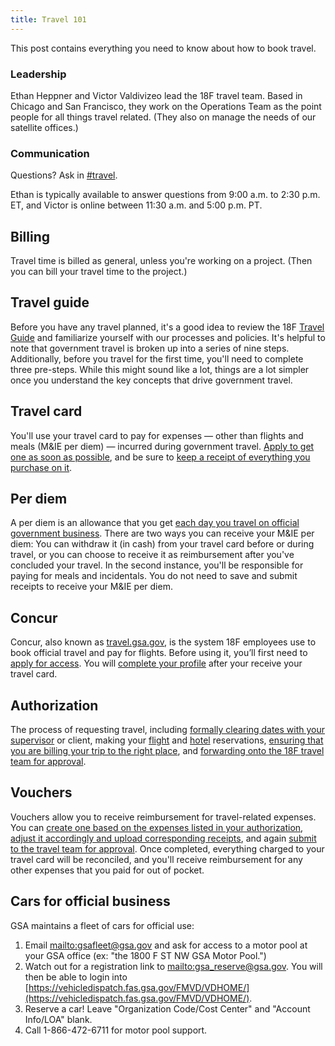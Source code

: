 ```yaml
---
title: Travel 101
---
```


This post contains everything you need to know about how to book travel.

### Leadership

Ethan Heppner and Victor Valdivizeo lead the 18F travel team. Based in Chicago and San Francisco, they work on the Operations Team as the point people for all things travel related. (They also on manage the needs of our satellite offices.)

### Communication

Questions? Ask in [#travel](https://gsa-tts.slack.com/messages/travel/).

Ethan is typically available to answer questions from 9:00 a.m. to 2:30 p.m. ET, and Victor is online between 11:30 a.m. and 5:00 p.m. PT.

## Billing

Travel time is billed as general, unless you're working on a project. (Then you can bill your travel time to the project.)

## Travel guide

Before you have any travel planned, it's a good idea to review the 18F [Travel Guide](https://docs.google.com/drawings/d/14sMYGW2_Js8bnMAWApfD1srAX7H9J5Ydz1ff85A_8LU/edit?pli=1) and familiarize yourself with our processes and policies. It's helpful to note that government travel is broken up into a series of nine steps. Additionally, before you travel for the first time, you'll need to complete three pre-steps. While this might sound like a lot, things are a lot simpler once you understand the key concepts that drive government travel.

## Travel card

You'll use your travel card to pay for expenses &mdash; other than flights and meals (M&amp;IE per diem) &mdash; incurred during government travel. [Apply to get one as soon as possible](https://docs.google.com/drawings/d/1h6a84Jp8f9y9xDRTwh-x2a8jfpFr7G2PCC8XmwRwPUI/edit), and be sure to [keep a receipt of everything you purchase on it](https://docs.google.com/drawings/d/11FrznZpYaORFfkCPiyPdoe97sHs5-W1sV3sL16FQ40o/edit).

## Per diem

A per diem is an allowance that you get [each day you travel on official government business](https://docs.google.com/drawings/d/11FrznZpYaORFfkCPiyPdoe97sHs5-W1sV3sL16FQ40o/edit). There are two ways you can receive your M&IE per diem: You can withdraw it (in cash) from your travel card before or during travel, or you can choose to receive it as reimbursement after you've concluded your travel. In the second instance, you'll be responsible for paying for meals and incidentals. You do not need to save and submit receipts to receive your M&IE per diem. 

## Concur

Concur, also known as [travel.gsa.gov](https://travel.gsa.gov), is the system 18F employees use to book official travel and pay for flights. Before using it, you&rsquo;ll first need to [apply for access](https://docs.google.com/drawings/d/1C3epcdesOu9VExSnt4A2vGLzb7VQq9uzecqLXn6TyCE/edit). You will [complete your profile](https://docs.google.com/drawings/d/1eP5E7Tq1K4Iva7aNSHjLukJcZzD2Cdkf6LCoEDRzsFM/edit) after your receive your travel card.

## Authorization

The process of requesting travel, including [formally clearing dates with your supervisor](https://docs.google.com/drawings/d/12pOZyfuGX6J1c-kqHUXe9MZCjU4P2E96VApbyoo4O5I/edit) or client, making your [flight](https://docs.google.com/drawings/d/1iE0PcYeB0IKMX2bpEQDC4lgtjp3vkUQydbZxWx2dGW0/edit) and [hotel](https://docs.google.com/drawings/d/1_s7EHcQby0lwftF2Dmcf68BVaSm5IdXkx6qnRhf8YVQ/edit) reservations, [ensuring that you are billing your trip to the right place](https://docs.google.com/drawings/d/18-tr2YEexZEnSv3-bkpnEZ99-ri3zflkVSgPe7Exubk/edit), and [forwarding onto the 18F travel team for approval](https://docs.google.com/drawings/d/1fdJn-eTvaWSnWnbx0mqj1Uj4XZnKwJDFFnN8lARIRnk/edit).

## Vouchers

Vouchers allow you to receive reimbursement for travel-related expenses. You can [create one based on the expenses listed in your authorization](https://docs.google.com/drawings/d/1YppherLdZauBC7CIOGOyuXjvCG2nRrb0VasJCZxGuCM/edit), [adjust it accordingly and upload corresponding receipts](https://docs.google.com/drawings/d/1L9BkjIsyJvtM-TeRJzNP71jkzVfoFcCx6Cls-9AFsSA/edit), and again [submit to the travel team for approval](https://docs.google.com/drawings/d/1Db_jwvFz_OG-rc8BTqjqaD8F5bR_Ekwpz50ODxqImgo/edit). Once completed, everything charged to your travel card will be reconciled, and you'll receive reimbursement for any other expenses that you paid for out of pocket.

## Cars for official business

GSA maintains a fleet of cars for official use:

1. Email <mailto:gsafleet@gsa.gov> and ask for access to a motor pool at your GSA office (ex: "the 1800 F ST NW GSA Motor Pool.")
1. Watch out for a registration link to <mailto:gsa_reserve@gsa.gov>. You will then be able to login into [https://vehicledispatch.fas.gsa.gov/FMVD/VDHOME/](https://vehicledispatch.fas.gsa.gov/FMVD/VDHOME/).
1. Reserve a car! Leave "Organization Code/Cost Center" and "Account Info/LOA" blank.
1. Call 1-866-472-6711 for motor pool support.
